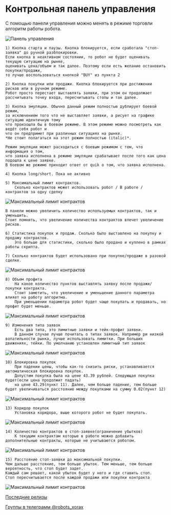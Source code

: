 # Контрольная панель управления

С помощью панели управления можно менять в режиме торговли алгоритм работы робота. 

![Панель управления](https://raw.githubusercontent.com/koras/robot_xorax/master/images/readme/control_panel_read.png)


    1) Кнопка старта и паузы. Кнопка блокируется, если сработала "стоп-заявка" до ручной разблокировки. 
    Если кнопка в неактивном состоянии, то робот не будет оценивать текущую ситуацию на рынке, 
    оценивать цена/объем и так далее. Поэтому если есть желание остановить покупки/продажи, 
    то лучше воспользоваться кнопкой "BUY" из пункта 2
    
    2) Кнопка покупки или продажи. Кнопка блокируется при достижении рисков или в ручном режиме. 
    Робот просто перестает выставлять заявки, при этом он продолжает рассчитывать точку входа, пересчитывать стопы и так далее.

    3) Кнопка эмуляции. Обычно данный режим полностью дублирует боевой режим, 
    за исключением того что не выставляет заявки, а рисует на графике ситуацию идентичную тому 
    что произошла бы в боевом режиме. В этом режиме можно посмотреть как ведёт себя робот и 
    что он предпримет при различных ситуациях на рынке. 
    *Не стоит полагаться на этот режим полностью (italic)*. 
    
    Режим эмуляции может расходиться с боевым режимом с тем, что информация о том, 
    что заявка исполнена в режиме эмуляции срабатывает после того как цена подошла к цене заявке. 
    В боевом же режиме приходит ответ от quik о том, что заявка исполнена.

    4) Кнопка long/short. Пока не активно

    5) Максимальный лимит контрактов. 
        Сколько контрактов может использовать робот / В работе / контрактов за одну сделку

![Максимальный лимит контрактов](https://raw.githubusercontent.com/koras/robot_xorax/master/images/readme/panel_limit.PNG)

    В панели можно увеличить количество используемых контрактов, так и уменьшить. 
    Стоит помнить, что увеличение количества контрактов влечет увеличение рисков.

    6) Статистика покупок и продаж. Сколько было выставлено на покупку и продажу контрактов. 
        Это больше для статистики, сколько было продано и куплено в рамках работы скрипта.
        
    7) Сколько контрактов будет использовано при покупке/продаже в разовой сделке.
![Максимальный лимит контрактов](https://raw.githubusercontent.com/koras/robot_xorax/master/images/readme/panel_use_limit.PNG)

    8) Объем профита
        На какое количество пунктов выставлять заявку после продажи/покупки контракта. 
        Стоит заметить, что увеличение и уменьшение данного параметра влияет на работу алгоритма. 
        При уменьшении параметра робот будет чаще покупать и продавать, но профит будет меньше.
![Максимальный лимит контрактов](https://raw.githubusercontent.com/koras/robot_xorax/master/images/readme/panel_profit.PNG)

    9) Изменения типа заявок
        Есть два типа, это лимитные заявки и тейк-профит заявки. 
        В данном случае лучше почитать о типах заявок. Например ри низкой волатильности рынка, лучше использовать лимитки. При больших движениях, тейки. По умолчанию установлен лимитный тип заявок
![Максимальный лимит контрактов](https://raw.githubusercontent.com/koras/robot_xorax/master/images/readme/panel_taik.PNG)
        
    10) Блокировка покупок
        При падении цены, чтобы как-то снизить риски, устанавливается автоматическая блокировка покупок.
        Допустим покупка была на цене 43.39 рублей. Следующая покупка будет(если цена продолжит падать) 
        на цене 43.29(пункт 11). Далее, чем больше падение, тем больше будет увеличиваться расстояние между покупками на сумму 0.02(пункт 12)
![Максимальный лимит контрактов](https://raw.githubusercontent.com/koras/robot_xorax/master/images/readme/panel_block_buy.PNG)
        
    13) Коридор покупок
        Установка коридора, выше которого робот не будет покупать. 
![Максимальный лимит контрактов](https://raw.githubusercontent.com/koras/robot_xorax/master/images/readme/panel_up.PNG)

    14) Количество контрактов в стоп-заявке(ограничение убытков)
        К текущим контрактам которые в работе можно добавить дополнительные контракты, которые не учитываются роботом.
![Максимальный лимит контрактов](https://raw.githubusercontent.com/koras/robot_xorax/master/images/readme/panel_add_stop.PNG)
 
    15) Расстояние стоп-заявки до максимальной покупки.
    Чем дальше расстояние, тем больше убыток. Тем меньше, тем больше вероятность, что стоп будет задет.
    Каждый сам решает, какой убыток будет у него и где ставить стоп.
    Стоп пересчитывается после каждой продажи или покупки контракта
![Максимальный лимит контрактов](https://raw.githubusercontent.com/koras/robot_xorax/master/images/readme/panel_stop_max.PNG)

 

[Последние релизы](https://github.com/koras/robot_xorax/releases)

[Группы в телеграмм @robots_xorax](https://t.me/robots_xorax)

